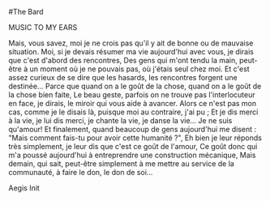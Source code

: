 #The Bard

MUSIC TO MY EARS


Mais, vous savez, moi je ne crois pas
qu'il y ait de bonne ou de mauvaise situation.
Moi, si je devais résumer ma vie aujourd'hui avec vous,
je dirais que c'est d'abord des rencontres,
Des gens qui m'ont tendu la main,
peut-être à un moment où je ne pouvais pas, où j'étais seul chez moi.
Et c'est assez curieux de se dire que les hasards,
les rencontres forgent une destinée...
Parce que quand on a le goût de la chose,
quand on a le goût de la chose bien faite,
Le beau geste, parfois on ne trouve pas l'interlocuteur en face,
je dirais, le miroir qui vous aide à avancer.
Alors ce n'est pas mon cas, comme je le disais là,
puisque moi au contraire, j'ai pu ;
Et je dis merci à la vie, je lui dis merci,
je chante la vie, je danse la vie... Je ne suis qu'amour!
Et finalement, quand beaucoup de gens aujourd'hui me disent :
"Mais comment fais-tu pour avoir cette humanité ?",
Eh bien je leur réponds très simplement,
je leur dis que c'est ce goût de l'amour,
Ce goût donc qui m'a poussé aujourd'hui
à entreprendre une construction mécanique,
Mais demain, qui sait, peut-être simplement
à me mettre au service de la communauté,
à faire le don, le don de soi...

Aegis Init